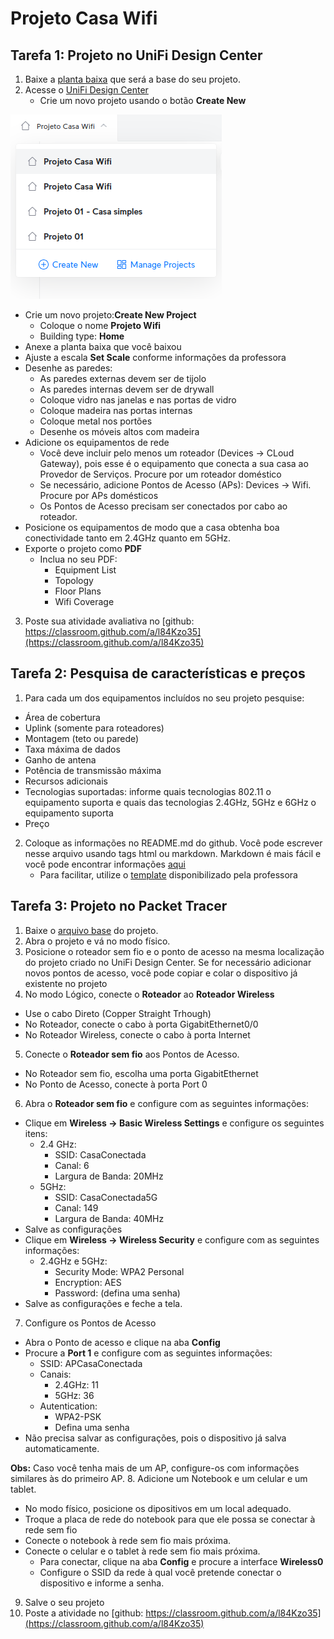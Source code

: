 # Projeto Casa Wifi

## Tarefa 1: Projeto no UniFi Design Center
1. Baixe a [planta baixa](https://github.com/info-ifc-vda/tecinf_redes/blob/main/imagens/planta_casa02.jpg) que será a base do seu projeto.
2. Acesse o [UniFi Design Center](https://design.ui.com/)
   - Crie um novo projeto usando o botão **Create New**

![imagem](menu_unifidesign.png)

   - Crie um novo projeto:**Create New Project**
       - Coloque o nome **Projeto Wifi**
       - Building type: **Home**
   - Anexe a planta baixa que você baixou
   - Ajuste a escala **Set Scale** conforme informações da professora
   - Desenhe as paredes:
       - As paredes externas devem ser de tijolo
       - As paredes internas devem ser de drywall
       - Coloque vidro nas janelas e nas portas de vidro
       - Coloque madeira nas portas internas
       - Coloque metal nos portões
       - Desenhe os móveis altos com madeira
   - Adicione os equipamentos de rede
       - Você deve incluir pelo menos um roteador (Devices -> CLoud Gateway), pois esse é o equipamento que conecta a sua casa ao Provedor de Serviços. Procure por um roteador doméstico
       - Se necessário, adicione Pontos de Acesso (APs): Devices -> Wifi. Procure por APs domésticos
       - Os Pontos de Acesso precisam ser conectados por cabo ao roteador.
   - Posicione os equipamentos de modo que a casa obtenha boa conectividade tanto em 2.4GHz quanto em 5GHz.
   - Exporte o projeto como **PDF**
       - Inclua no seu PDF:
           - Equipment List
           - Topology
           - Floor Plans
           - Wifi Coverage
   3. Poste sua atividade avaliativa no [github: https://classroom.github.com/a/l84Kzo35](https://classroom.github.com/a/l84Kzo35)

## Tarefa 2: Pesquisa de características e preços
1. Para cada um dos equipamentos incluídos no seu projeto pesquise:
- Área de cobertura
- Uplink (somente para roteadores)
- Montagem (teto ou parede)
- Taxa máxima de dados
- Ganho de antena
- Potência de transmissão máxima
- Recursos adicionais
- Tecnologias suportadas: informe quais tecnologias 802.11 o equipamento suporta e quais das tecnologias 2.4GHz, 5GHz e 6GHz o equipamento suporta
- Preço

2. Coloque as informações no README.md do github. Você pode escrever nesse arquivo usando tags html ou markdown. Markdown é mais fácil e você pode encontrar informações [aqui](https://www.markdownguide.org/basic-syntax/)
   - Para facilitar, utilize o [template](template.md) disponibilizado pela professora

## Tarefa 3: Projeto no Packet Tracer
1. Baixe o [arquivo base](https://github.com/info-ifc-vda/tecinf_redes/blob/main/atividades/projeto_wifi_casa/projeto_wifi.pkt) do projeto.
2. Abra o projeto e vá no modo físico.
3. Posicione o roteador sem fio e o ponto de acesso na mesma localização do projeto criado no UniFi Design Center. Se for necessário adicionar novos pontos de acesso, você pode copiar e colar o dispositivo já existente no projeto
4. No modo Lógico, conecte o **Roteador** ao **Roteador Wireless**
  - Use o cabo Direto (Copper Straight Trhough)
  - No Roteador, conecte o cabo à porta GigabitEthernet0/0
  - No Roteador Wireless, conecte o cabo à porta Internet
5. Conecte o **Roteador sem fio** aos Pontos de Acesso.
  - No Roteador sem fio, escolha uma porta GigabitEthernet
  - No Ponto de Acesso, conecte à porta Port 0
6. Abra o **Roteador sem fio** e configure com as seguintes informações:
  - Clique em **Wireless -> Basic Wireless Settings** e configure os seguintes itens:
     - 2.4 GHz:
       - SSID: CasaConectada
       - Canal: 6
       - Largura de Banda: 20MHz
      - 5GHz:
        - SSID: CasaConectada5G
        - Canal: 149
        - Largura de Banda: 40MHz
  - Salve as configurações
  - Clique em **Wireless -> Wireless Security** e configure com as seguintes informações:
     - 2.4GHz e 5GHz:
        - Security Mode: WPA2 Personal
        - Encryption: AES
        - Password: (defina uma senha)
  - Salve as configurações e feche a tela.
7. Configure os Pontos de Acesso
  - Abra o Ponto de acesso e clique na aba **Config**
  - Procure a **Port 1** e configure com as seguintes informações:
     - SSID: APCasaConectada
     - Canais:
       - 2.4GHz: 11
       - 5GHz: 36
     - Autentication:
       - WPA2-PSK
       - Defina uma senha
   - Não precisa salvar as configurações, pois o dispositivo já salva automaticamente.

**Obs:** Caso você tenha mais de um AP, configure-os com informações similares às do primeiro AP.
8. Adicione um Notebook e um celular e um tablet.
  - No modo físico, posicione os dipositivos em um local adequado.
  - Troque a placa de rede do notebook para que ele possa se conectar à rede sem fio
  - Conecte o notebook à rede sem fio mais próxima.
  - Conecte o celular e o tablet à rede sem fio mais próxima.
    - Para conectar, clique na aba **Config** e procure a interface **Wireless0**
    - Configure o SSID da rede à qual você pretende conectar o dispositivo e informe a senha.
9. Salve o seu projeto
10. Poste a atividade no [github: https://classroom.github.com/a/l84Kzo35](https://classroom.github.com/a/l84Kzo35)
  

